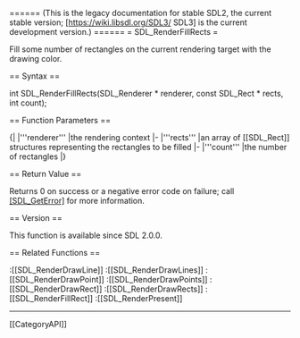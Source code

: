 ====== (This is the legacy documentation for stable SDL2, the current stable version; [https://wiki.libsdl.org/SDL3/ SDL3] is the current development version.) ======
= SDL_RenderFillRects =

Fill some number of rectangles on the current rendering target with the drawing color.

== Syntax ==

<syntaxhighlight lang='c'>
int SDL_RenderFillRects(SDL_Renderer * renderer,
                        const SDL_Rect * rects,
                        int count);
</syntaxhighlight>

== Function Parameters ==

{|
|'''renderer'''
|the rendering context
|-
|'''rects'''
|an array of [[SDL_Rect]] structures representing the rectangles to be filled
|-
|'''count'''
|the number of rectangles
|}

== Return Value ==

Returns 0 on success or a negative error code on failure; call
[[SDL_GetError]]() for more information.

== Version ==

This function is available since SDL 2.0.0.

== Related Functions ==

:[[SDL_RenderDrawLine]]
:[[SDL_RenderDrawLines]]
:[[SDL_RenderDrawPoint]]
:[[SDL_RenderDrawPoints]]
:[[SDL_RenderDrawRect]]
:[[SDL_RenderDrawRects]]
:[[SDL_RenderFillRect]]
:[[SDL_RenderPresent]]

----
[[CategoryAPI]]


